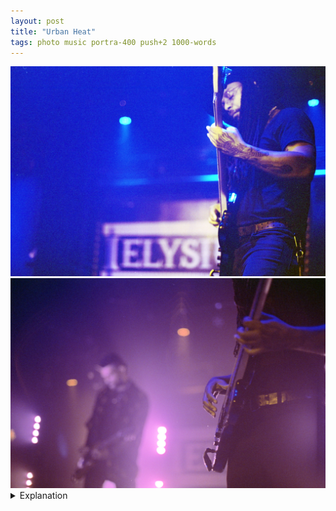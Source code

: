 ```yaml
---
layout: post
title: "Urban Heat"
tags: photo music portra-400 push+2 1000-words
---
```


<div class="grid two">
	<img src="/assets/images/2023-01/2023-01-06-urban-heat-1.jpg" />
	<img src="/assets/images/2023-01/2023-01-06-urban-heat-2.jpg" />
</div>

<details>
	<summary>Explanation</summary>
	
	I want to do something a bit different for this post. I've always wondered about the saying "a picture is worth a thousand words" and how realistic that really is. For this post, I have two pictures that are nicely related and want to see if 2 pictures and their relation to each other are worth a couple thousand words. With that, let's find out.<br><br>

	The two pictures here are focused on the bassist of Urban Heat who I wrote a post about last year. The first picture is a picture of a black man completely in tune with the music he's playing. His eyes, behind glasses, are softly closed as he plays. He stands to the right of the frame, illuminated from the front. The frame is largely a deep electric blue color with 3 cerulean lights in the back of the frame. The bassist, Paxel Foley, is standing to the front. Focus is quite close as it tapers softly across his face. In the far back the Elysium logo, written in white and having marble columns on the left and right, is being covered up, only showing e, l, y, s, and i. The top and bottom are solid white lines. It's illuminated in soft magenta light and out of focus but still legible.<br><br>

	Paxel, with his left hand in playing position, is covered with tattoos and seems entirely at ease in his element. His long dreadlocks fall across the front of his body, draped just touching the bass.<br><br>

	The second picture starts somewhat similar to the first. Paxel, whose face is no longer in frame is to the far left, only his hands playing and his body are visible. The focus of the picture is sharpest on his right hand, fresh off plucking a string. The front man, guitarist, and vocalist of Urban Heat, Jonathan Horstmann is half way between the left of the frame and where Paxel's hand is, about a third way into the frame. His features are faded and out of focus as he plays the guitar.<br><br>

	The Elysium logo is even less visible than the first picture, only the e is visible. Some of this is due to the lighting. Flaring out in bright pink, the lights cast shadows off the back of Horstmann. The accent lights are orange and the darkness casts a distinct deep purple hue. The bright lights render the white Elysium logo faded and hard to see. The light scatters as it enters the lens and there's bits of kaleidoscoping visible as slight but noticeable lens flare.<br><br>

	Unlike many pictures of Urban Heat, this one inverts the focus. Paxel, not Horstmann, is the one clear and in front while Horstmann plays guitar in the back. That said, it's obvious that Horstmann's role and presence is strong, even when not highlighted.<br><br>

	So this is my attempt at describing a couple pictures in more detail than I usually like. And how did I do in terms of words? A paltry 406 for the pair, 186 for the intro to the pictures and first picture (excluding the first paragraph of the post), 220 for the second. To me, it's clear that the second picture has more information in it and it shows. I think without some of the shared context, it probably would've ended up around 300-350. Ultimately, these two pictures are pretty similar, the first being simpler and the second adding extra context and detail on top. They're also pretty simple pictures which is not a bad thing. I think what I'm getting at is that 1000 words is a lot of words and maybe it's a saying that shouldn't be taken seriously. I did enjoy doing this though so I'll probably try it again in the future with some other pictures that I've taken or not.
</details>
